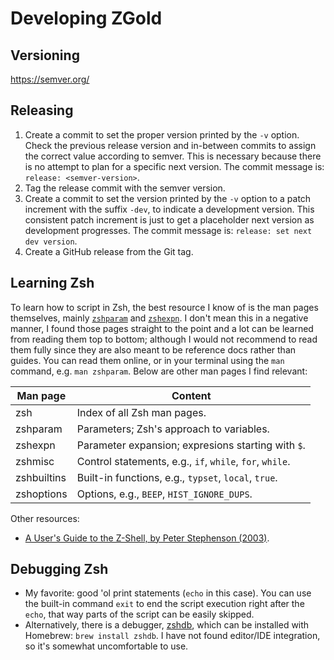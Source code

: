 # Developing ZGold

## Versioning

<https://semver.org/>

## Releasing

1. Create a commit to set the proper version printed by the `-v` option. Check
   the previous release version and in-between commits to assign the correct
   value according to semver. This is necessary because there is no attempt to
   plan for a specific next version. The commit message is: `release:
   <semver-version>`.
2. Tag the release commit with the semver version.
3. Create a commit to set the version printed by the `-v` option to a patch
   increment with the suffix `-dev`, to indicate a development version. This
   consistent patch increment is just to get a placeholder next version as
   development progresses. The commit message is: `release: set next dev
   version`.
4. Create a GitHub release from the Git tag.

## Learning Zsh

To learn how to script in Zsh, the best resource I know of is the man pages
themselves, mainly [`zshparam`](https://linux.die.net/man/1/zshparam) and
[`zshexpn`](https://linux.die.net/man/1/zshexpn). I don't mean this in a
negative manner, I found those pages straight to the point and a lot can be
learned from reading them top to bottom; although I would not recommend to read
them fully since they are also meant to be reference docs rather than guides.
You can read them online, or in your terminal using the `man` command, e.g. `man
zshparam`. Below are other man pages I find relevant:

| Man page    | Content                                                  |
|-------------|----------------------------------------------------------|
| zsh         | Index of all Zsh man pages.                              |
| zshparam    | Parameters; Zsh's approach to variables.                 |
| zshexpn     | Parameter expansion; expresions starting with `$`.       |
| zshmisc     | Control statements, e.g., `if`, `while`, `for`, `while`. |
| zshbuiltins | Built-in functions, e.g., `typset`, `local`, `true`.     |
| zshoptions  | Options, e.g., `BEEP`, `HIST_IGNORE_DUPS`.               |

Other resources:
- [A User's Guide to the Z-Shell, by Peter Stephenson
  (2003)](https://zsh.sourceforge.io/Guide/zshguide.html).

## Debugging Zsh

- My favorite: good 'ol print statements (`echo` in this case). You can use
  the built-in command `exit` to end the script execution right after the
  `echo`, that way parts of the script can be easily skipped.
- Alternatively, there is a debugger, [zshdb](https://github.com/rocky/zshdb),
  which can be installed with Homebrew: `brew install zshdb`. I have not found
  editor/IDE integration, so it's somewhat uncomfortable to use.
